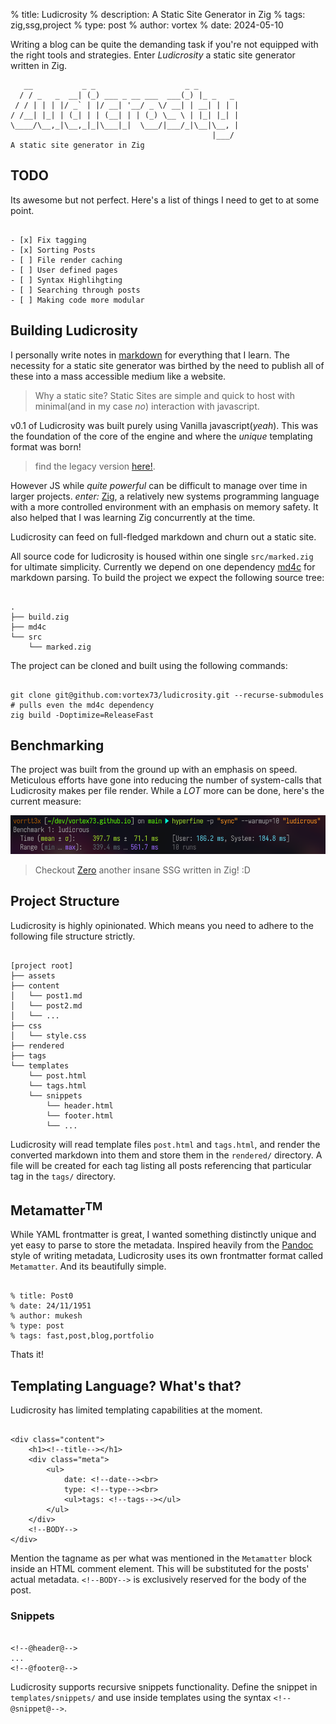 % title: Ludicrosity
% description: A Static Site Generator in Zig
% tags: zig,ssg,project
% type: post
% author: vortex
% date: 2024-05-10

Writing a blog can be quite the demanding task if you're not equipped with the right tools and strategies.
Enter *Ludicrosity* a static site generator written in Zig.

```text
   __           _ _                    _ _         
  / / _   _  __| (_) ___ _ __ ___  ___(_) |_ _   _ 
 / / | | | |/ _` | |/ __| '__/ _ \/ __| | __| | | |
/ /__| |_| | (_| | | (__| | | (_) \__ \ | |_| |_| |
\____/\__,_|\__,_|_|\___|_|  \___/|___/_|\__|\__, |
                                             |___/
A static site generator in Zig

```

## TODO
Its awesome but not perfect. Here's a list of things I need to get to at some point.
   ```text

   - [x] Fix tagging
   - [x] Sorting Posts
   - [ ] File render caching
   - [ ] User defined pages
   - [ ] Syntax Highlihgting
   - [ ] Searching through posts
   - [ ] Making code more modular

   ```

## Building Ludicrosity
I personally write notes in [markdown](https://en.wikipedia.org/wiki/Markdown) for everything that I learn. The necessity for a static site generator was birthed by the need to publish all of these into a mass accessible medium like a website.

> Why a static site?
> Static Sites are simple and quick to host with minimal(and in my case *no*) interaction with javascript.

v0.1 of Ludicrosity was built purely using Vanilla javascript(*yeah*). This was the foundation of the core of the engine and where the *unique* templating format was born!
> find the legacy version [here!](https://github.com/vortex73/ludicrosity/tree/archive).

However JS while *quite powerful* can be difficult to manage over time in larger projects. *enter:* [Zig](https://ziglang.org/), a relatively new systems programming language with a more controlled environment with an emphasis on memory safety. It also helped that I was learning Zig concurrently at the time.

Ludicrosity can feed on full-fledged markdown and churn out a static site.

All source code for ludicrosity is housed within one single `src/marked.zig` for ultimate simplicity.
Currently we depend on one dependency [md4c](https://github.com/mity/md4c) for markdown parsing.
To build the project we expect the following source tree:

```text

.
├── build.zig
├── md4c
└── src
    └── marked.zig

```

The project can be cloned and built using the following commands:

```text

git clone git@github.com:vortex73/ludicrosity.git --recurse-submodules # pulls even the md4c dependency
zig build -Doptimize=ReleaseFast

```

## Benchmarking
The project was built from the ground up with an emphasis on speed. Meticulous efforts have gone into reducing the number of system-calls that Ludicrosity makes per file render. While a *LOT* more can be done, here's the current measure:

![bench](/assets/bench.png)

> Checkout [Zero](https://github.com/procub3r/zero) another insane SSG written in Zig! :D

## Project Structure
Ludicrosity is highly opinionated. Which means you need to adhere to the following file structure strictly.

```text

[project root]
├── assets
├── content
│   └── post1.md
│   └── post2.md
│   └── ...
├── css
│   └── style.css
├── rendered
├── tags
└── templates
    └── post.html
    └── tags.html
    └── snippets
        └── header.html
        └── footer.html
        └── ...

```

Ludicrosity will read template files `post.html` and `tags.html`, and render the converted markdown into them and store them in the `rendered/` directory.
A file will be created for each tag listing all posts referencing that particular tag in the `tags/` directory.

## Metamatter<sup>TM</sup>
While YAML frontmatter is great, I wanted something distinctly unique and yet easy to parse to store the metadata. Inspired heavily from the [Pandoc](https://pandoc.org/chunkedhtml-demo/8.10-metadata-blocks.html) style of writing metadata, Ludicrosity uses its own frontmatter format called `Metamatter`. And its beautifully simple.

```text

% title: Post0
% date: 24/11/1951
% author: mukesh
% type: post
% tags: fast,post,blog,portfolio

```
Thats it!

## Templating Language? What's that?

Ludicrosity has limited templating capabilities at the moment.

```text

<div class="content">
    <h1><!--title--></h1>
    <div class="meta">
        <ul>
            date: <!--date--><br>
            type: <!--type--><br>
            <ul>tags: <!--tags--></ul>
        </ul>
    </div>
    <!--BODY-->
</div>

```
Mention the tagname as per what was mentioned in the `Metamatter` block inside an HTML comment element. This will be substituted for the posts' actual metadata.
`<!--BODY-->` is exclusively reserved for the body of the post. 
### Snippets
```text

<!--@header@-->
...
<!--@footer@-->

```
Ludicrosity supports recursive snippets functionality. Define the snippet in `templates/snippets/` and use inside templates using the syntax `<!--@snippet@-->`.
